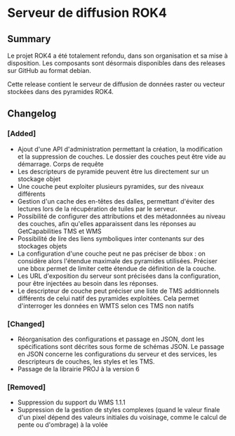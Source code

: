 # Serveur de diffusion ROK4

## Summary

Le projet ROK4 a été totalement refondu, dans son organisation et sa mise à disposition. Les composants sont désormais disponibles dans des releases sur GitHub au format debian.

Cette release contient le serveur de diffusion de données raster ou vecteur stockées dans des pyramides ROK4.

## Changelog

### [Added]

* Ajout d'une API d'administration permettant la création, la modification et la suppression de couches. Le dossier des couches peut être vide au démarrage. Corps de requête 
* Les descripteurs de pyramide peuvent être lus directement sur un stockage objet
* Une couche peut exploiter plusieurs pyramides, sur des niveaux différents
* Gestion d'un cache des en-têtes des dalles, permettant d'éviter des lectures lors de la récupération de tuiles par le serveur.
* Possibilité de configurer des attributions et des métadonnées au niveau des couches, afin qu'elles apparaissent dans les réponses au GetCapabilities TMS et WMS
* Possibilité de lire des liens symboliques inter contenants sur des stockages objets
* La configuration d'une couche peut ne pas préciser de bbox : on considère alors l'étendue maximale des pyramides utilisées. Préciser une bbox permet de limiter cette étendue de définition de la couche.
* Les URL d'exposition du serveur sont précisées dans la configuration, pour être injectées au besoin dans les réponses.
* Le descripteur de couche peut préciser une liste de TMS additionnels différents de celui natif des pyramides exploitées. Cela permet d'interroger les données en WMTS selon ces TMS non natifs

### [Changed]

* Réorganisation des configurations et passage en JSON, dont les spécifications sont décrites sous forme de schémas JSON. Le passage en JSON concerne les configurations du serveur et des services, les descripteurs de couches, les styles et les TMS.
* Passage de la librairie PROJ à la version 6 

### [Removed]

* Suppression du support du WMS 1.1.1
* Suppression de la gestion de styles complexes (quand le valeur finale d'un pixel dépend des valeurs initiales du voisinage, comme le calcul de pente ou d'ombrage) à la volée

<!-- 
### [Added]

### [Changed]

### [Deprecated]

### [Removed]

### [Fixed]

### [Security] 
-->